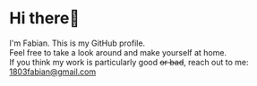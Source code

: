# Hi there👋
I'm Fabian. This is my GitHub profile.  
Feel free to take a look around and make yourself at home. <br>
If you think my work is particularly good ~~or bad~~, reach out to me: 1803fabian@gmail.com
